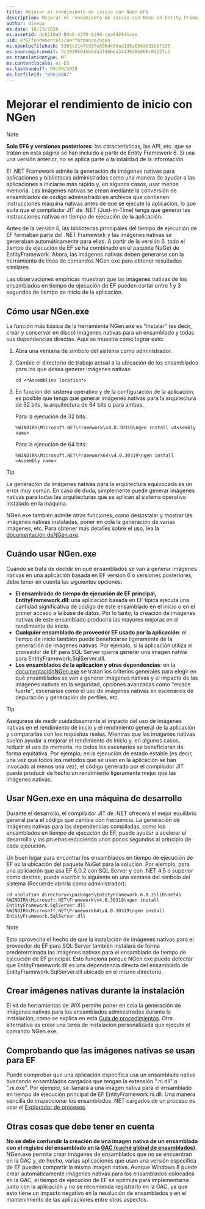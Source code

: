 ```yaml
---
title: Mejorar el rendimiento de inicio con NGen-EF6
description: Mejorar el rendimiento de inicio con NGen en Entity Framework 6
author: divega
ms.date: 10/23/2016
ms.assetid: dc6110a0-80a0-4370-8190-cea942841cee
uid: ef6/fundamentals/performance/ngen
ms.openlocfilehash: 53b9c2147c95fe096d459ad195a0549b32b67155
ms.sourcegitcommit: 7c3939504bb9da3f46bea3443638b808c04227c2
ms.translationtype: MT
ms.contentlocale: es-ES
ms.lasthandoff: 09/09/2020
ms.locfileid: "89616087"
---
```

# <a name="improving-startup-performance-with-ngen"></a>Mejorar el rendimiento de inicio con NGen
> [!NOTE]
> **Solo EF6 y versiones posteriores**: las características, las API, etc. que se tratan en esta página se han incluido a partir de Entity Framework 6. Si usa una versión anterior, no se aplica parte o la totalidad de la información.  

El .NET Framework admite la generación de imágenes nativas para aplicaciones y bibliotecas administradas como una manera de ayudar a las aplicaciones a iniciarse más rápido y, en algunos casos, usar menos memoria. Las imágenes nativas se crean mediante la conversión de ensamblados de código administrado en archivos que contienen instrucciones máquina nativas antes de que se ejecute la aplicación, lo que evita que el compilador JIT de .NET (Just-in-Time) tenga que generar las instrucciones nativas en tiempo de ejecución de la aplicación.  

Antes de la versión 6, las bibliotecas principales del tiempo de ejecución de EF formaban parte del .NET Framework y las imágenes nativas se generaban automáticamente para ellas. A partir de la versión 6, todo el tiempo de ejecución de EF se ha combinado en el paquete NuGet de EntityFramework. Ahora, las imágenes nativas deben generarse con la herramienta de línea de comandos NGen.exe para obtener resultados similares.  

Las observaciones empíricas muestran que las imágenes nativas de los ensamblados en tiempo de ejecución de EF pueden cortar entre 1 y 3 segundos de tiempo de inicio de la aplicación.  

## <a name="how-to-use-ngenexe"></a>Cómo usar NGen.exe  

La función más básica de la herramienta NGen.exe es "instalar" (es decir, crear y conservar en disco) imágenes nativas para un ensamblado y todas sus dependencias directas. Aquí se muestra cómo lograr esto:  

1. Abra una ventana de símbolo del sistema como administrador.
2. Cambie el directorio de trabajo actual a la ubicación de los ensamblados para los que desea generar imágenes nativas:

   ``` console
   cd <*Assemblies location*>  
   ```

3. En función del sistema operativo y de la configuración de la aplicación, es posible que tenga que generar imágenes nativas para la arquitectura de 32 bits, la arquitectura de 64 bits o para ambas.

   Para la ejecución de 32 bits:

   ``` console
   %WINDIR%\Microsoft.NET\Framework\v4.0.30319\ngen install <Assembly name>  
   ```

   Para la ejecución de 64 bits:
  
   ``` console
   %WINDIR%\Microsoft.NET\Framework64\v4.0.30319\ngen install <Assembly name>  
   ```

> [!TIP]
> La generación de imágenes nativas para la arquitectura equivocada es un error muy común. En caso de duda, simplemente puede generar imágenes nativas para todas las arquitecturas que se aplican al sistema operativo instalado en la máquina.  

NGen.exe también admite otras funciones, como desinstalar y mostrar las imágenes nativas instaladas, poner en cola la generación de varias imágenes, etc. Para obtener más detalles sobre el uso, lea la [ documentación deNGen.exe](https://msdn.microsoft.com/library/6t9t5wcf.aspx).  

## <a name="when-to-use-ngenexe"></a>Cuándo usar NGen.exe  

Cuando se trata de decidir en qué ensamblados se van a generar imágenes nativas en una aplicación basada en EF versión 6 o versiones posteriores, debe tener en cuenta las siguientes opciones:  

- **El ensamblado de tiempo de ejecución de EF principal, EntityFramework.dll**: una aplicación basada en EF típica ejecuta una cantidad significativa de código de este ensamblado en el inicio o en el primer acceso a la base de datos. Por lo tanto, la creación de imágenes nativas de este ensamblado producirá las mayores mejoras en el rendimiento de inicio.  
- **Cualquier ensamblado de proveedor EF usado por la aplicación**: el tiempo de inicio también puede beneficiarse ligeramente de la generación de imágenes nativas. Por ejemplo, si la aplicación utiliza el proveedor de EF para SQL Server querrá generar una imagen nativa para EntityFramework.SqlServer.dll.  
- **Los ensamblados de la aplicación y otras dependencias**: en la [ documentaciónNGen.exe](https://msdn.microsoft.com/library/6t9t5wcf.aspx) se tratan los criterios generales para elegir en qué ensamblados se van a generar imágenes nativas y el impacto de las imágenes nativas en la seguridad, opciones avanzadas como "enlace fuerte", escenarios como el uso de imágenes nativas en escenarios de depuración y generación de perfiles, etc.  

> [!TIP]
> Asegúrese de medir cuidadosamente el impacto del uso de imágenes nativas en el rendimiento de inicio y el rendimiento general de la aplicación y compararlas con los requisitos reales. Mientras que las imágenes nativas suelen ayudar a mejorar el rendimiento de inicio y, en algunos casos, reducir el uso de memoria, no todos los escenarios se beneficiarán de forma equitativa. Por ejemplo, en la ejecución de estado estable (es decir, una vez que todos los métodos que se usan en la aplicación se han invocado al menos una vez), el código generado por el compilador JIT puede producir de hecho un rendimiento ligeramente mejor que las imágenes nativas.  

## <a name="using-ngenexe-in-a-development-machine"></a>Usar NGen.exe en una máquina de desarrollo  

Durante el desarrollo, el compilador JIT de .NET ofrecerá el mejor equilibrio general para el código que cambia con frecuencia. La generación de imágenes nativas para las dependencias compiladas, como los ensamblados en tiempo de ejecución de EF, puede ayudar a acelerar el desarrollo y las pruebas reduciendo unos pocos segundos al principio de cada ejecución.  

Un buen lugar para encontrar los ensamblados en tiempo de ejecución de EF es la ubicación del paquete NuGet para la solución. Por ejemplo, para una aplicación que usa EF 6.0.2 con SQL Server y con .NET 4,5 o superior como destino, puede escribir lo siguiente en una ventana del símbolo del sistema (Recuerde abrirla como administrador):  

```console
cd <Solution directory>\packages\EntityFramework.6.0.2\lib\net45
%WINDIR%\Microsoft.NET\Framework\v4.0.30319\ngen install EntityFramework.SqlServer.dll
%WINDIR%\Microsoft.NET\Framework64\v4.0.30319\ngen install EntityFramework.SqlServer.dll
```  

> [!NOTE]
> Esto aprovecha el hecho de que la instalación de imágenes nativas para el proveedor de EF para SQL Server también instalará de forma predeterminada las imágenes nativas para el ensamblado de tiempo de ejecución de EF principal. Esto funciona porque NGen.exe puede detectar que EntityFramework.dll es una dependencia directa del ensamblado de EntityFramework.SqlServer.dll ubicado en el mismo directorio.  

## <a name="creating-native-images-during-setup"></a>Crear imágenes nativas durante la instalación  

El kit de herramientas de WiX permite poner en cola la generación de imágenes nativas para los ensamblados administrados durante la instalación, como se explica en esta [Guía de procedimientos](https://wixtoolset.org/documentation/manual/v3/howtos/files_and_registry/ngen_managed_assemblies.html). Otra alternativa es crear una tarea de instalación personalizada que ejecute el comando NGen.exe.  

## <a name="verifying-that-native-images-are-being-used-for-ef"></a>Comprobando que las imágenes nativas se usan para EF  

Puede comprobar que una aplicación específica usa un ensamblado nativo buscando ensamblados cargados que tengan la extensión ".ni.dll" o ".ni.exe". Por ejemplo, se llamará a una imagen nativa para el ensamblado en tiempo de ejecución principal de EF EntityFramework.ni.dll. Una manera sencilla de inspeccionar los ensamblados .NET cargados de un proceso es usar el [Explorador de procesos](https://technet.microsoft.com/sysinternals/bb896653).  

## <a name="other-things-to-be-aware-of"></a>Otras cosas que debe tener en cuenta  

**No se debe confundir la creación de una imagen nativa de un ensamblado con el registro del ensamblado en la [GAC (caché global de ensamblados)](https://msdn.microsoft.com/library/yf1d93sz.aspx)**. NGen.exe permite crear imágenes de ensamblados que no se encuentran en la GAC y, de hecho, varias aplicaciones que usan una versión específica de EF pueden compartir la misma imagen nativa. Aunque Windows 8 puede crear automáticamente imágenes nativas para los ensamblados colocados en la GAC, el tiempo de ejecución de EF se optimiza para implementarse junto con la aplicación y no se recomienda registrarlo en la GAC, ya que esto tiene un impacto negativo en la resolución de ensamblados y en el mantenimiento de las aplicaciones entre otros aspectos.  
